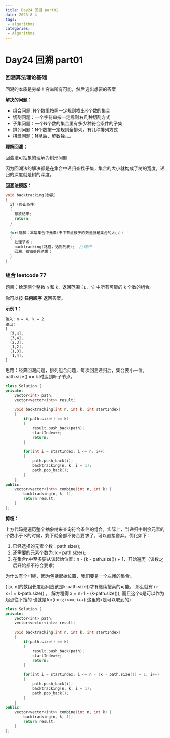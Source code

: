 ```yaml
---
title: Day24 回溯 part01
date: 2023-8-4
tags:
 - algorithms
categories:
 - Algorithms
---
```

#  Day24 回溯 part01

### 回溯算法理论基础

回溯的本质是穷举！穷举所有可能，然后选出想要的答案

**解决的问题：** 

- 组合问题: N个数里按照一定规则找出K个数的集合
- 切割问题：一个字符串按一定规则右几种切割方式
- 子集问题：一个N个数的集合里有多少种符合条件的子集
- 排列问题：N个数按一定规则全排列，有几种排列方式
- 棋盘问题：N皇后、解数独。。。

**理解回溯：**

回溯法可抽象的理解为树形问题

因为回溯法的解决都是在集合中递归查找子集，集合的大小就构成了树的宽度，递归的深度就是树的深度。

**回溯法模版：**

```C++ 
void backtracking(参数)
{
  if (终止条件)
  {
    存放结果;
    return;
  }
  
  for(选择：本层集合中元素(书中节点孩子的数量就是集合的大小))
  {
    处理节点；
    backtracking(路径，选则列表);	//递归
    回溯，撤销处理结果；
  }
}
```

### 组合 leetcode 77

题目：给定两个整数 `n` 和 `k`，返回范围 `[1, n]` 中所有可能的 `k` 个数的组合。

你可以按 **任何顺序** 返回答案。

**示例 1：**

```
输入：n = 4, k = 2
输出：
[
  [2,4],
  [3,4],
  [2,3],
  [1,2],
  [1,3],
  [1,4],
]
```

思路：经典回溯问题，排列组合问题，每次回溯递归后，集合要小一位。path.size() == k 时达到叶子节点。

```C++
class Solution {
private:
    vector<int> path;
    vector<vector<int>> result;

    void backtracking(int n, int k, int startIndex)
    {
        if(path.size() == k) 
        {
            result.push_back(path);
            startIndex++;
            return;
        }

        for(int i = startIndex; i <= n; i++)
        {
            path.push_back(i);
            backtracking(n, k, i + 1);
            path.pop_back();
        }
    }
public:
    vector<vector<int>> combine(int n, int k) {
        backtracking(n, k, 1);
        return result;
    }
};
```

**剪枝：**

上方代码是遍历整个抽象树来查询符合条件的组合，实际上，当递归中剩余元素的个数小于 K的时候，剩下就全部不符合要求了，可以直接舍弃。优化如下：

1. 已经选择的元素个数：path.size();
2. 还需要的元素个数为: k - path.size();
3. 在集合n中至多要从该起始位置 : n - (k - path.size()) + 1，开始遍历（该数之后开始都不符合要求）

为什么有个+1呢，因为包括起始位置，我们要是一个左闭的集合。

( [x, n]的数组长度起码应该是k-path.size()才有继续搜索的可能， 那么就有 n-x+1 = k-path.size()  ， 解方程得 x = n+1 - (k-path.size()), 而且这个x是可以作为起点往下搜的 也就是for(i = s; i<=x; i++) 这里的x是可以取到的)

```C++
class Solution {
private:
    vector<int> path;
    vector<vector<int>> result;

    void backtracking(int n, int k, int startIndex)
    {
        if(path.size() == k) 
        {
            result.push_back(path);
            startIndex++;
            return;
        }

        for(int i = startIndex; i <= n - (k - path.size()) + 1; i++)
        {
            path.push_back(i);
            backtracking(n, k, i + 1);
            path.pop_back();
        }
    }
public:
    vector<vector<int>> combine(int n, int k) {
        backtracking(n, k, 1);
        return result;
    }
};
```

